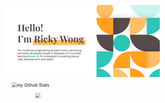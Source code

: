 ![readme-banner](./images/github_banner.jpg)

<div style="display: flex; justify-content: center; flex-direction: column">
    <img style="width: 90%; margin-left: auto; margin-right:auto" src="https://github-readme-stats.vercel.app/api?username=Ricky0625&include_all_commits=true&count_private=true&show_icons=true&line_height=20&title_color=2EC4B6&icon_color=FFBF69&text_color=574B4B&bg_color=fff" alt="my Github Stats"/>
    <br />
    <img style="width: 60%; margin-left: auto; margin-right:auto" src="https://github-readme-stats.vercel.app/api/top-langs/?username=Ricky0625&layout=compact&title_color=2EC4B6"/>
</div>

<!---
Ricky0625/Ricky0625 is a ✨ special ✨ repository because its `README.md` (this file) appears on your GitHub profile.
You can click the Preview link to take a look at your changes.
--->

